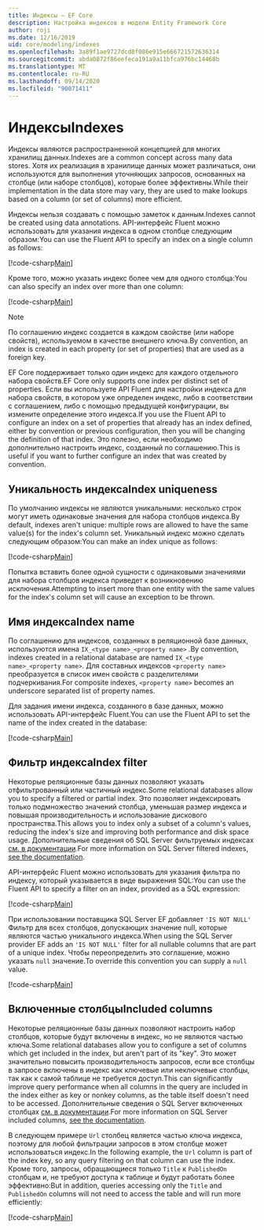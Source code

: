 ```yaml
---
title: Индексы — EF Core
description: Настройка индексов в модели Entity Framework Core
author: roji
ms.date: 12/16/2019
uid: core/modeling/indexes
ms.openlocfilehash: 3a89f1ae9727dcd8f086e915e666721572636314
ms.sourcegitcommit: abda0872f86eefeca191a9a11bfca976bc14468b
ms.translationtype: MT
ms.contentlocale: ru-RU
ms.lasthandoff: 09/14/2020
ms.locfileid: "90071411"
---
```

# <a name="indexes"></a><span data-ttu-id="2903e-103">Индексы</span><span class="sxs-lookup"><span data-stu-id="2903e-103">Indexes</span></span>

<span data-ttu-id="2903e-104">Индексы являются распространенной концепцией для многих хранилищ данных.</span><span class="sxs-lookup"><span data-stu-id="2903e-104">Indexes are a common concept across many data stores.</span></span> <span data-ttu-id="2903e-105">Хотя их реализация в хранилище данных может различаться, они используются для выполнения уточняющих запросов, основанных на столбце (или наборе столбцов), которые более эффективны.</span><span class="sxs-lookup"><span data-stu-id="2903e-105">While their implementation in the data store may vary, they are used to make lookups based on a column (or set of columns) more efficient.</span></span>

<span data-ttu-id="2903e-106">Индексы нельзя создавать с помощью заметок к данным.</span><span class="sxs-lookup"><span data-stu-id="2903e-106">Indexes cannot be created using data annotations.</span></span> <span data-ttu-id="2903e-107">API-интерфейс Fluent можно использовать для указания индекса в одном столбце следующим образом:</span><span class="sxs-lookup"><span data-stu-id="2903e-107">You can use the Fluent API to specify an index on a single column as follows:</span></span>

[!code-csharp[Main](../../../samples/core/Modeling/FluentAPI/Index.cs?name=Index&highlight=4)]

<span data-ttu-id="2903e-108">Кроме того, можно указать индекс более чем для одного столбца:</span><span class="sxs-lookup"><span data-stu-id="2903e-108">You can also specify an index over more than one column:</span></span>

[!code-csharp[Main](../../../samples/core/Modeling/FluentAPI/IndexComposite.cs?name=Composite&highlight=4)]

> [!NOTE]
> <span data-ttu-id="2903e-109">По соглашению индекс создается в каждом свойстве (или наборе свойств), используемом в качестве внешнего ключа.</span><span class="sxs-lookup"><span data-stu-id="2903e-109">By convention, an index is created in each property (or set of properties) that are used as a foreign key.</span></span>
>
> <span data-ttu-id="2903e-110">EF Core поддерживает только один индекс для каждого отдельного набора свойств.</span><span class="sxs-lookup"><span data-stu-id="2903e-110">EF Core only supports one index per distinct set of properties.</span></span> <span data-ttu-id="2903e-111">Если вы используете API Fluent для настройки индекса для набора свойств, в котором уже определен индекс, либо в соответствии с соглашением, либо с помощью предыдущей конфигурации, вы измените определение этого индекса.</span><span class="sxs-lookup"><span data-stu-id="2903e-111">If you use the Fluent API to configure an index on a set of properties that already has an index defined, either by convention or previous configuration, then you will be changing the definition of that index.</span></span> <span data-ttu-id="2903e-112">Это полезно, если необходимо дополнительно настроить индекс, созданный по соглашению.</span><span class="sxs-lookup"><span data-stu-id="2903e-112">This is useful if you want to further configure an index that was created by convention.</span></span>

## <a name="index-uniqueness"></a><span data-ttu-id="2903e-113">Уникальность индекса</span><span class="sxs-lookup"><span data-stu-id="2903e-113">Index uniqueness</span></span>

<span data-ttu-id="2903e-114">По умолчанию индексы не являются уникальными: несколько строк могут иметь одинаковые значения для набора столбцов индекса.</span><span class="sxs-lookup"><span data-stu-id="2903e-114">By default, indexes aren't unique: multiple rows are allowed to have the same value(s) for the index's column set.</span></span> <span data-ttu-id="2903e-115">Уникальный индекс можно сделать следующим образом:</span><span class="sxs-lookup"><span data-stu-id="2903e-115">You can make an index unique as follows:</span></span>

[!code-csharp[Main](../../../samples/core/Modeling/FluentAPI/IndexUnique.cs?name=IndexUnique&highlight=5)]

<span data-ttu-id="2903e-116">Попытка вставить более одной сущности с одинаковыми значениями для набора столбцов индекса приведет к возникновению исключения.</span><span class="sxs-lookup"><span data-stu-id="2903e-116">Attempting to insert more than one entity with the same values for the index's column set will cause an exception to be thrown.</span></span>

## <a name="index-name"></a><span data-ttu-id="2903e-117">Имя индекса</span><span class="sxs-lookup"><span data-stu-id="2903e-117">Index name</span></span>

<span data-ttu-id="2903e-118">По соглашению для индексов, созданных в реляционной базе данных, используются имена `IX_<type name>_<property name>` .</span><span class="sxs-lookup"><span data-stu-id="2903e-118">By convention, indexes created in a relational database are named `IX_<type name>_<property name>`.</span></span> <span data-ttu-id="2903e-119">Для составных индексов `<property name>` преобразуется в список имен свойств с разделителями подчеркивания.</span><span class="sxs-lookup"><span data-stu-id="2903e-119">For composite indexes, `<property name>` becomes an underscore separated list of property names.</span></span>

<span data-ttu-id="2903e-120">Для задания имени индекса, созданного в базе данных, можно использовать API-интерфейс Fluent.</span><span class="sxs-lookup"><span data-stu-id="2903e-120">You can use the Fluent API to set the name of the index created in the database:</span></span>

[!code-csharp[Main](../../../samples/core/Modeling/FluentAPI/IndexName.cs?name=IndexName&highlight=5)]

## <a name="index-filter"></a><span data-ttu-id="2903e-121">Фильтр индекса</span><span class="sxs-lookup"><span data-stu-id="2903e-121">Index filter</span></span>

<span data-ttu-id="2903e-122">Некоторые реляционные базы данных позволяют указать отфильтрованный или частичный индекс.</span><span class="sxs-lookup"><span data-stu-id="2903e-122">Some relational databases allow you to specify a filtered or partial index.</span></span> <span data-ttu-id="2903e-123">Это позволяет индексировать только подмножество значений столбца, уменьшая размер индекса и повышая производительность и использование дискового пространства.</span><span class="sxs-lookup"><span data-stu-id="2903e-123">This allows you to index only a subset of a column's values, reducing the index's size and improving both performance and disk space usage.</span></span> <span data-ttu-id="2903e-124">Дополнительные сведения об SQL Server фильтруемых индексах [см. в документации](/sql/relational-databases/indexes/create-filtered-indexes).</span><span class="sxs-lookup"><span data-stu-id="2903e-124">For more information on SQL Server filtered indexes, [see the documentation](/sql/relational-databases/indexes/create-filtered-indexes).</span></span>

<span data-ttu-id="2903e-125">API-интерфейс Fluent можно использовать для указания фильтра по индексу, который указывается в виде выражения SQL:</span><span class="sxs-lookup"><span data-stu-id="2903e-125">You can use the Fluent API to specify a filter on an index, provided as a SQL expression:</span></span>

[!code-csharp[Main](../../../samples/core/Modeling/FluentAPI/IndexFilter.cs?name=IndexFilter&highlight=5)]

<span data-ttu-id="2903e-126">При использовании поставщика SQL Server EF добавляет `'IS NOT NULL'` Фильтр для всех столбцов, допускающих значение null, которые являются частью уникального индекса.</span><span class="sxs-lookup"><span data-stu-id="2903e-126">When using the SQL Server provider EF adds an `'IS NOT NULL'` filter for all nullable columns that are part of a unique index.</span></span> <span data-ttu-id="2903e-127">Чтобы переопределить это соглашение, можно указать `null` значение.</span><span class="sxs-lookup"><span data-stu-id="2903e-127">To override this convention you can supply a `null` value.</span></span>

[!code-csharp[Main](../../../samples/core/Modeling/FluentAPI/IndexNoFilter.cs?name=IndexNoFilter&highlight=6)]

## <a name="included-columns"></a><span data-ttu-id="2903e-128">Включенные столбцы</span><span class="sxs-lookup"><span data-stu-id="2903e-128">Included columns</span></span>

<span data-ttu-id="2903e-129">Некоторые реляционные базы данных позволяют настроить набор столбцов, которые будут включены в индекс, но не являются частью ключа.</span><span class="sxs-lookup"><span data-stu-id="2903e-129">Some relational databases allow you to configure a set of columns which get included in the index, but aren't part of its "key".</span></span> <span data-ttu-id="2903e-130">Это может значительно повысить производительность запросов, если все столбцы в запросе включены в индекс как ключевые или неключевые столбцы, так как к самой таблице не требуется доступ.</span><span class="sxs-lookup"><span data-stu-id="2903e-130">This can significantly improve query performance when all columns in the query are included in the index either as key or nonkey columns, as the table itself doesn't need to be accessed.</span></span> <span data-ttu-id="2903e-131">Дополнительные сведения о SQL Server включенных столбцах [см. в документации](/sql/relational-databases/indexes/create-indexes-with-included-columns).</span><span class="sxs-lookup"><span data-stu-id="2903e-131">For more information on SQL Server included columns, [see the documentation](/sql/relational-databases/indexes/create-indexes-with-included-columns).</span></span>

<span data-ttu-id="2903e-132">В следующем примере `Url` столбец является частью ключа индекса, поэтому для любой фильтрации запросов в этом столбце может использоваться индекс.</span><span class="sxs-lookup"><span data-stu-id="2903e-132">In the following example, the `Url` column is part of the index key, so any query filtering on that column can use the index.</span></span> <span data-ttu-id="2903e-133">Кроме того, запросы, обращающиеся только `Title` к `PublishedOn` столбцам и, не требуют доступа к таблице и будут работать более эффективно:</span><span class="sxs-lookup"><span data-stu-id="2903e-133">But in addition, queries accessing only the `Title` and `PublishedOn` columns will not need to access the table and will run more efficiently:</span></span>

[!code-csharp[Main](../../../samples/core/Modeling/FluentAPI/IndexInclude.cs?name=IndexInclude&highlight=5-9)]
